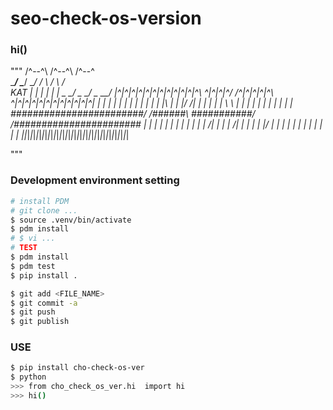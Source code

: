 # seo-check-os-version

### hi()

"""
                      /^--^\     /^--^\     /^--^\
                      \____/     \____/     \____/
                     /      \   /      \   /      \
KAT                 |        | |        | |        |
                     \__  __/   \__  __/   \__  __/
|^|^|^|^|^|^|^|^|^|^|^|^\ \^|^|^|^/ /^|^|^|^|^\ \^|^|^|^|^|^|^|^|^|^|^|^|
| | | | | | | | | | | | |\ \| | |/ /| | | | | | \ \ | | | | | | | | | | |
########################/ /######\ \###########/ /#######################
| | | | | | | | | | | | \/| | | | \/| | | | | |\/ | | | | | | | | | | | |
|_|_|_|_|_|_|_|_|_|_|_|_|_|_|_|_|_|_|_|_|_|_|_|_|_|_|_|_|_|_|_|_|_|_|_|_|

"""


### Development environment setting
```bash
# install PDM
# git clone ...
$ source .venv/bin/activate
$ pdm install
# $ vi ...
# TEST
$ pdm install
$ pdm test
$ pip install .

$ git add <FILE_NAME>
$ git commit -a
$ git push
$ git publish
```

### USE
```bash
$ pip install cho-check-os-ver
$ python
>>> from cho_check_os_ver.hi  import hi
>>> hi()
```
